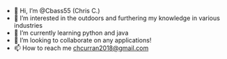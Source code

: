 - 👋 Hi, I’m @Cbass55 (Chris C.)
- 👀 I’m interested in the outdoors and furthering my knowledge in various industries
- 🌱 I’m currently learning python and java
- 💞️ I’m looking to collaborate on any applications!
- 📫 How to reach me chcurran2018@gmail.com

<!---
Cbass55/Cbass55 is a ✨ special ✨ repository because its `README.md` (this file) appears on your GitHub profile.
You can click the Preview link to take a look at your changes.
--->
